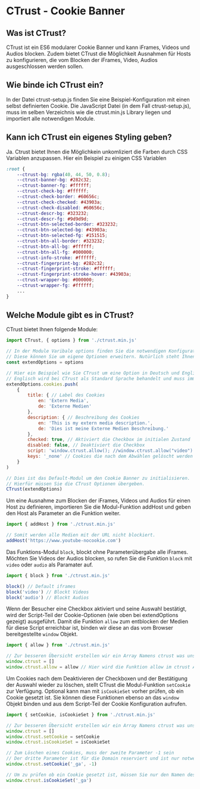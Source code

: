 # CTrust - Cookie Banner

## Was ist CTrust?

CTrust ist ein ES6 modularer Cookie Banner und kann iFrames, Videos und Audios blocken. Zudem bietet CTrust die Möglichkeit Ausnahmen für Hosts zu konfigurieren, die vom Blocken der iFrames, Video, Audios ausgeschlossen werden sollen.

## Wie binde ich CTrust ein?

In der Datei ctrust-setup.js finden Sie eine Beispiel-Konfiguration mit einen selbst definierten Cookie. Die JavaScript Datei (in dem Fall ctrust-setup.js), muss im selben Verzeichnis wie die ctrust.min.js Library liegen und importiert alle notwendigen Module.

## Kann ich CTrust ein eigenes Styling geben?

Ja. Ctrust bietet Ihnen die Möglichkein unkomliziert die Farben durch CSS Variablen anzupassen. Hier ein Beispiel zu einigen CSS Variablen

```SCSS
:root {
    --ctrust-bg: rgba(40, 44, 50, 0.8);
    --ctrust-banner-bg: #282c32;
    --ctrust-banner-fg: #ffffff;
    --ctrust-check-bg: #ffffff;
    --ctrust-check-border: #60656c;
    --ctrust-check-checked: #43903a;
    --ctrust-check-disabled: #60656c;
    --ctrust-descr-bg: #323232;
    --ctrust-descr-fg: #9d9d9d;
    --ctrust-btn-selected-border: #323232;
    --ctrust-btn-selected-bg: #43903a;
    --ctrust-btn-selected-fg: #151515;
    --ctrust-btn-all-border: #323232;
    --ctrust-btn-all-bg: #ffffff;
    --ctrust-btn-all-fg: #000000;
    --ctrust-info-stroke: #ffffff;
    --ctrust-fingerprint-bg: #282c32;
    --ctrust-fingerprint-stroke: #ffffff;
    --ctrust-fingerprint-stroke-hover: #43903a;
    --ctrust-wrapper-bg: #000000;
    --ctrust-wrapper-fg: #ffffff;
    ...
}
```
## Welche Module gibt es in CTrust?

CTrust bietet Ihnen folgende Module:

```JAVASCRIPT
import CTrust, { options } from './ctrust.min.js'

// In der Module Varibale options finden Sie die notwendigen Konfigurationen wie das Intro, Checkboxen und Beschreibungen, Button Labels.
// Diese können Sie um eigene Optionen erweitern. Nutürlich steht Ihnen auch frei die Optionen zu überschreiben.
const extendOptions = options

// Hier ein Beispiel wie Sie CTrust um eine Option in Deutsch und Englisch erweitern.
// Englisch wird bei CTrust als Standard Sprache behandelt und muss immer gegeben sein. 
extendOptions.cookies.push(
	{
		title: { // Label des Cookies
			en: 'Extern Media',
			de: 'Externe Medien'
		},
		description: { // Beschreibung des Cookies
			en: 'This is my extern media description.',
			de: 'Dies ist meine Externe Medien Beschreibung.'
		},
		checked: true, // Aktiviert die Checkbox im initialen Zustand
        disabled: false, // Deaktiviert die Checkbox
		script: 'window.ctrust.allow(); //window.ctrust.allow("video")', // Diese Script wird beim aktivieren des Cookie ausgeführt
		keys: '_none' // Cookies die nach dem Abwählen gelöscht werden sollen
	}
)

// Dies ist das Default-Modul um den Cookie Banner zu initialisieren.
// Hierfür müssen Sie die CTrust Optionen übergeben.
CTrust(extendOptions)
```

Um eine Ausnahme zum Blocken der iFrames, Videos und Audios für einen Host zu definieren, importieren Sie die Modul-Funktion addHost und geben den Host als Parameter an die Funktion weiter.

```JAVASCRIPT
import { addHost } from './ctrust.min.js'

// Somit werden alle Medien mit der URL nicht blockiert.
addHost('https://www.youtube-nocookie.com')
```

Das Funktions-Modul `block`, blockt ohne Parameterübergabe alle iFrames. Möchten Sie Videos der Audios blocken, so rufen Sie die Funktion `block` mit `video` oder `audio` als Paramater auf.

```JAVASCRIPT
import { block } from './ctrust.min.js'

block() // Default iframes
block('video') // Blockt Videos
block('audio') // Blockt Audios
```

Wenn der Besucher eine Checkbox aktiviert und seine Auswahl bestätigt, wird der Script-Teil der Cookie-Optionen (wie oben bei extendOptions gezeigt) ausgeführt. Damit die Funktion `allow` zum entblocken der Medien für diese Script erreichbar ist, binden wir diese an das vom Browser bereitgestellte `window` Objekt.

```JAVASCRIPT
import { allow } from './ctrust.min.js'

// Zur besseren Übersicht erstellen wir ein Array Namens ctrust was unsere Funktionen enthalten wird
window.ctrust = []
window.ctrust.allow = allow // Hier wird die Funktion allow im ctrust Array unter dem selben Namen allow weitergereicht. Jetzt ist die Funktion von überall aus erreichbar und kann aus dem Script-Teil mit 'window.ctrust.allow()' aufgerufen werden.
```

Um Cookies nach dem Deaktivieren der Checkboxen und der Bestätigung der Auswahl wieder zu löschen, stellt CTrust die Modul-Funktion `setCookie` zur Verfügung. Optional kann man mit `isCookieSet` vorher prüfen, ob ein Cookie gesetzt ist. Sie können diese Funktionen ebenso an das `window` Objekt binden und aus dem Script-Teil der Cookie Konfiguration aufrufen.

```JAVASCRIPT
import { setCookie, isCookieSet } from './ctrust.min.js'

// Zur besseren Übersicht erstellen wir ein Array Namens ctrust was unsere Funktionen enthalten wird
window.ctrust = []
window.ctrust.setCookie = setCookie
window.ctrust.isCookieSet = isCookieSet

// Zum Löschen eines Cookies, muss der zweite Parameter -1 sein
// Der dritte Parameter ist für die Domain reserviert und ist nur notwendig wenn Cookies mit Domain Spezifikation gesetzt wurden
window.ctrust.setCookie('_ga', -1)

// Um zu prüfen ob ein Cookie gesetzt ist, müssen Sie nur den Namen des Cookies als Parameter übergeben
window.ctrust.isCookieSet('_ga')
```